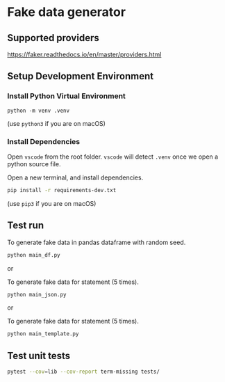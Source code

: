 # Fake data generator

## Supported providers

https://faker.readthedocs.io/en/master/providers.html

## Setup Development Environment

### Install Python Virtual Environment

```python -m venv .venv```

(use `python3` if you are on macOS)

### Install Dependencies

Open `vscode` from the root folder. `vscode` will detect `.venv` once
we open a python source file. 

Open a new terminal, and install dependencies.

```sh
pip install -r requirements-dev.txt
```

(use `pip3` if you are on macOS)

## Test run

To generate fake data in pandas dataframe with random seed.
```sh
python main_df.py
```

or

To generate fake data for statement (5 times).
```sh
python main_json.py
```

or

To generate fake data for statement (5 times).
```sh
python main_template.py
```

## Test unit tests

```sh
pytest --cov=lib --cov-report term-missing tests/
```
